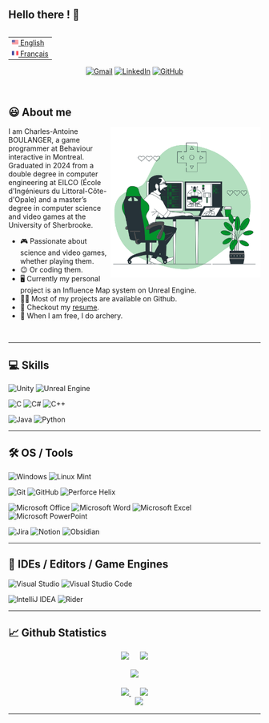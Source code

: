 ## Hello there ! 👋

<!-- Source
  - Gif : https://storyset.com
  - Markdown badge : https://github.com/Ileriayo/markdown-badges
  - Stats Github/Most used languages/Pinned repo : https://github.com/anuraghazra/github-readme-stats
  - Github profile trophy : https://github.com/ryo-ma/github-profile-trophy
  - Visitor counter : https://flagcounter.com
  - Emoji : https://emojipedia.org
-->

  <table align="right">
    <tr><td><a href="README.md"><img src="Images/us_flag.png" height="13"> English</a></td></tr>
    <tr><td><a href="README_fr.md"><img src="Images/fr_flag.png" height="13"> Français</a></td></tr>
  </table>
  
  <div align="center">
  
  [![Gmail](https://img.shields.io/badge/Gmail-D14836?style=for-the-badge&logo=gmail&logoColor=white)](mailto:charlesantoine.boulanger@gmail.com)
  [![LinkedIn](https://img.shields.io/badge/linkedin-%230077B5.svg?style=for-the-badge&logo=linkedin&logoColor=white)](https://www.linkedin.com/in/boulanger-charlesantoine)
  [![GitHub](https://img.shields.io/badge/github-%23121011.svg?style=for-the-badge&logo=github&logoColor=white)](https://github.com/BOULANGER-Charles-Antoine)
  
  </div> </br>
  
  ## 😃 About me
  <img align="right" alt="GIF" src="Images/Gif_GameDev.gif" width="300px"/>
  
  I am Charles-Antoine BOULANGER, a game programmer at Behaviour interactive in Montreal. Graduated in 2024 from a double degree in computer engineering at EILCO (École d'Ingénieurs du Littoral-Côte-d'Opale) and a master’s degree in computer science and video games at the University of Sherbrooke.
  
  - 🎮 Passionate about science and video games, whether playing them.
  - 😉 Or coding them.
  - 🖥️ Currently my personal project is an Influence Map system on Unreal Engine.
  - 👨‍💻 Most of my projects are available on Github.
  - 📝 Checkout my <a href="https://drive.google.com/file/d/1v7Dg21SVul3Kdfn3tlQMKIYJu7XL4L2B/view?usp=drive_link">resume</a>.
  - 🎯 When I am free, I do archery.
  <br>
 
---

## 💻 Skills

  ![Unity](https://img.shields.io/badge/unity-★-%23000000.svg?style=for-the-badge&logo=unity&logoColor=white)
  ![Unreal Engine](https://img.shields.io/badge/unrealengine-★★★★-%23313131.svg?style=for-the-badge&logo=unrealengine&logoColor=white)
  
  ![C](https://img.shields.io/badge/c-★★★★-%2300599C.svg?style=for-the-badge&logo=c&logoColor=white)
  ![C#](https://img.shields.io/badge/c%23-★★-%23239120.svg?style=for-the-badge&logo=c-sharp&logoColor=white)
  ![C++](https://img.shields.io/badge/c++-★★★★-%2300599C.svg?style=for-the-badge&logo=c%2B%2B&logoColor=white)
  
  ![Java](https://img.shields.io/badge/java-★★★-%23ED8B00.svg?style=for-the-badge&logo=java&logoColor=white)
  ![Python](https://img.shields.io/badge/python-★-3670A0?style=for-the-badge&logo=python&logoColor=ffdd54)

---

## 🛠️ OS / Tools
  
  ![Windows](https://img.shields.io/badge/Windows-0078D6?style=flat&logo=windows&logoColor=white)
  ![Linux Mint](https://img.shields.io/badge/Linux%20Mint-87CF3E?style=flat&logo=Linux%20Mint&logoColor=white)
  
  ![Git](https://img.shields.io/badge/git-%23F05033.svg?style=flat&logo=git&logoColor=white)
  ![GitHub](https://img.shields.io/badge/github-%23121011.svg?style=flat&logo=github&logoColor=white)
  ![Perforce Helix](https://img.shields.io/badge/-PERFORCE%20HELIX-00AEEF?style=flat&logo=Perforce&logoColor=white)
  
  ![Microsoft Office](https://img.shields.io/badge/Microsoft_Office-D83B01?style=flat&logo=microsoft-office&logoColor=white)
  ![Microsoft Word](https://img.shields.io/badge/Microsoft_Word-2B579A?style=flat&logo=microsoft-word&logoColor=white)
  ![Microsoft Excel](https://img.shields.io/badge/Microsoft_Excel-217346?style=flat&logo=microsoft-excel&logoColor=white)
  ![Microsoft PowerPoint](https://img.shields.io/badge/Microsoft_PowerPoint-B7472A?style=flat&logo=microsoft-powerpoint&logoColor=white)

  ![Jira](https://img.shields.io/badge/jira-%230A0FFF.svg?style=flat&logo=jira&logoColor=white)
  ![Notion](https://img.shields.io/badge/Notion-%23000000.svg?style=flat&logo=notion&logoColor=white)
  ![Obsidian](https://img.shields.io/badge/Obsidian-%23483699.svg?style=flat&logo=obsidian&logoColor=white)

---

## 📝 IDEs / Editors / Game Engines

  ![Visual Studio](https://img.shields.io/badge/Visual%20Studio-5C2D91.svg?style=flat&logo=visual-studio&logoColor=white)
  ![Visual Studio Code](https://img.shields.io/badge/Visual%20Studio%20Code-0078d7.svg?style=flat&logo=visual-studio-code&logoColor=white)
  
  ![IntelliJ IDEA](https://img.shields.io/badge/IntelliJIDEA-000000.svg?style=flat&logo=intellij-idea&logoColor=white)
  ![Rider](https://img.shields.io/badge/Rider-000000.svg?style=flat&logo=Rider&logoColor=white&color=black&labelColor=crimson)

---

## 📈 Github Statistics

  <div align="center">
    <!-- Favorite languages and Github stats -->
    <img src="https://github-readme-stats.vercel.app/api/top-langs/?username=BOULANGER-Charles-Antoine&theme=discord_old_blurple">
    &emsp;
    <img src="https://github-readme-stats.vercel.app/api?username=BOULANGER-Charles-Antoine&count_private=true&show_icons=true&theme=discord_old_blurple"> <br><br>
    <!-- Github Profile Trophy -->
    <img src="https://github-profile-trophy.vercel.app/?username=BOULANGER-Charles-Antoine&theme=discord&margin-w=30"><br><br>
    <!-- Pinned Repositories -->
    <a href="https://github.com/BOULANGER-Charles-Antoine/Need_For_Ski">
      <img src="https://github-readme-stats.vercel.app/api/pin/?username=BOULANGER-Charles-Antoine&repo=Need_For_Ski&theme=discord_old_blurple&show_owner=true" />
    </a>
    &emsp;
    <a href="https://github.com/BOULANGER-Charles-Antoine/Cryptage_SDES">
      <img src="https://github-readme-stats.vercel.app/api/pin/?username=BOULANGER-Charles-Antoine&repo=Cryptage_SDES&theme=discord_old_blurple&show_owner=true" />
    </a><br>
    <!--<a href="https://github.com/BOULANGER-Charles-Antoine/Whiteout">
      <img src="https://github-readme-stats.vercel.app/api/pin/?username=BOULANGER-Charles-Antoine&repo=Whiteout&theme=discord_old_blurple&show_owner=true" />
    </a>-->
    &emsp;
    <a href="https://github.com/BOULANGER-Charles-Antoine/Spider-Solitaire">
      <img src="https://github-readme-stats.vercel.app/api/pin/?username=BOULANGER-Charles-Antoine&repo=Spider-Solitaire&theme=discord_old_blurple&show_owner=true" />
    </a><br>
  </div>

 ---

<!-- Visitor counter -->
<div align="center">
</div>
